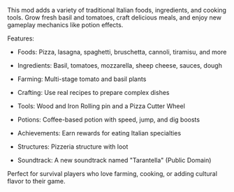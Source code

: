 This mod adds a variety of traditional Italian foods, ingredients, and cooking tools. Grow fresh basil and tomatoes, craft delicious meals, and enjoy new gameplay mechanics like potion effects.

Features:
*  Foods: Pizza, lasagna, spaghetti, bruschetta, cannoli, tiramisu, and more

* Ingredients: Basil, tomatoes, mozzarella, sheep cheese, sauces, dough

*  Farming: Multi-stage tomato and basil plants

* Crafting: Use real recipes to prepare complex dishes

* Tools: Wood and Iron Rolling pin and a Pizza Cutter Wheel

* Potions: Coffee-based potion with speed, jump, and dig boosts

* Achievements: Earn rewards for eating Italian specialties

* Structures: Pizzeria structure with loot
  
* Soundtrack: A new soundtrack named "Tarantella" (Public Domain)

Perfect for survival players who love farming, cooking, or adding cultural flavor to their game.


